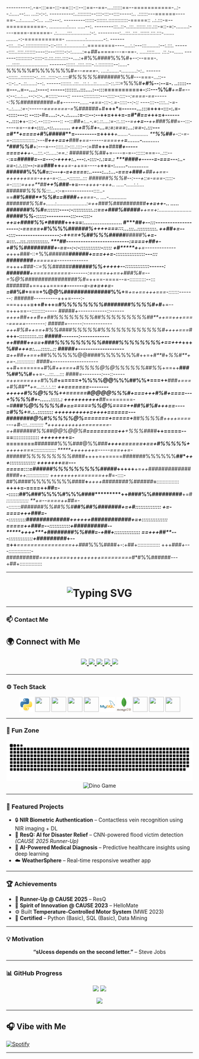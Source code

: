 <!-- ASCII ART -->
----------:.-=-:::==-:::-==:::-::--::==--==-....::::::==--===========-..:--.:.....--:...  ...::-:-:.
----------:..:::::::::--::::-:::--::::-----:.. .::::::---======----==-...:........:-:...  ...::---:.
---------::::::-:::::::.:::::::::::::-=====::  ..:.:::-=--===========-. ............:..... .....--:.
--------:::..::-..:::..::::::.:::.:::-=::-=:-........:----====-======-  .:.......:::............:-:.
---------:...:::..:::..::::::.:::.:::-.......  ........-:-===========-  .............:...........-:.
-------:::...::-:.:::::::::::::::-::-::::..:...........:..========----....:.:---:::........:--:.:::.
------::::..::::.:::::::----::---::::::-:-:.......:=+*##*+====---=-==-. .....:::::.... .::.:--......
-------:::::::::::-:::::-::.:::.::::.::::--....:+#%%####%%%#+--:--===-. ....:::::...................
-------::::::..::::.::::-.:.::::::::::--:.....-%%%%%#%%%%%%%#*=--====-. ....:.......-..........:-:..
-------::::::..:::::::::-:..:::..:::::-::.::::#%%%%%######*#%%#---===-...::---::-:..-..::......:--:.
------:::::::..:::...::.:...::......::-::.:::=%%%#*********+#%*--:--=-. ..:::::--=---..=--....:----:
------:::::::..:::....:--:::==========+-:::---%%#**********+=#=---:--:...:....--:-::-..=::::::----::
-----:::::::::::---:::::--::::--:====-==------:%%##########*=#+-------......-+==-:::-:.=-:::::--:-::
----:::--::::..:-=--..:.....:=-:------=======-=*%######+#**+++*=------...:::=+++-:::-:.=--:::::---::
--:::-**#**=....:-.-..:.....:=-::--:--++=+++=-=*#****#*==+*++=+-------..::::+**+-:::-:.--:::::----::
--:::*##****+:...-.=:.::....:=-::.:::--=+**+=--***++*###%##*=--:::-----==--=***+-::::..-::..........
+++**#%#****+-...=:=:===:...:==-:.:::---=#**+====+*#%#####**=---------=++++****+.......-............
*****%%##***+-::-=-=-:::::::::::::::.:---*#**+++==+***###*+==------====++******=.......-..........  
*##**#%%#***+:---=---:::::.::-:::.::::--:=##**+++**###******#+-----====++****+*-...:::.-::.....:==.:
######%%##*+=----=-=--::::::===--..:::---:**==*###*#********#*=--=---:-++****++:..---:.-::::-:.:==.:
*****####**+-----=-===---:..-==-:.:.:::--:-==*###******++***++=-+*+==----+**++=-:......-............
######%%%#*=::---+-=+====:..----:...:...-===+*###***+##****++==-++++++===-+*++-=-::....-:::::::..:::
######%%%#*--:---+::=-===-:::::-=-::::::=+++**##****++%###*-+=---****+*+++-+++..  .....-.....:.:....
######%%%%*:::...-:-=------------::::..-==****##*%###**%%#==####****+***+===*-..   ....-............
#######%%#+......:....................:=++**###%*##***###**#####*******++*=++-..     .....          
#######%%#=:::::::----:-:::::::::::.::==+***###%####**********#*******+**+==+:......................
**#####%%*-::::::----------:::---::::-++=+*####%%*###***********#***#***+++==:......................
**#****##+--:::--------------------:-=====+*#%%%%####***********##**%*++++===:::...:::..:::::::::::.
****++##+=---::::------------------:-++==+*%##%%%#####*********#####%****+=-=:::...:::.::::::::::::.
*****##**--------------------------:====+*##+-+#%%#####********##**##***+-==--:-:-::::::::::::-:::::
***+***#********+****+=-------------+*+++###-::+%%######*******######+===++=-:::::::::::::::::---:::
########******+======-------------=*++++*###-::=%%######*****######%%***+++++--::::::::::::::------:
#######**+===========-------:=====++==+###%#=--=%@%################%#*=++==-====--=-:::::::::::--:::
#######+==+++====***+-------=-=+=++=-=*##%#+===+%@@%##############%%+=***+=+==+++===-:::::::-------:
######*----------+++=----:-===++++**=++*#*+++=*#%%%%%%%%########%%%%#+*#**+=--=+++==--:::::::::-----
#####*+------------::------++++***##+++*#**++**##%%%%%%%%##%%%%%%%%%##****++==+*++===-=====--------:
#####*=------:------------+++**#%#**++==+#%%####%%%%%#*%%%%%%%%%%%%#+++***+===*#**+++-::::::::::.:::
#####*-------:------------++****####*++==+###%%%%%%%%%#####%%%%%%%%*+==+++*+++%##*+++=:....:::::..::
#####+-------------------=******++*##*++==+*##%%%%%%@@####%%%%%%%#++=+*#**#*+*%%#**++=-.::::::::::::
####*=-------------------++#+======+#%#*++===+#%%%%@%@%%%%%%##%%*+==++**###%##%%#**++=-...:::....:::
####*=--------:---::-----=++====+++*#%%#**+=====+%%%%@@%%%##%%*===++**###*+===+#%##**+=...::.:.:.:::
*********++=======--------*++*+++**#%%@%%%*++======#@@@@%%%#+===+++*#%#+====---+%%%%#+-......:::::.:
++++++++++***##*========-=#**###*****%@%%%%%#+=======%%@%*====++*##%#%#+++==----=#%%*+=.:..:::::::::
++++++++++=+++*+======---*#*#######@%#*%%%%%@%*=======+=====+**##%%%%#*++++====---+#*-:::..:::::::::
*+**++++++*+++*========-=+#######%%##@@%@@%#****=========++***+*%%%####***++=====--==:::::::::::::::
***+++**++++*+=-========**#######%%%###@%%###***++++======+==+#%%%%%+****+****++++===:::::::::::::::
*****+++++++=-----===+*+=-*######%%%%%%%%%##*#*#*++++=+=====#######%%%%%%**##****++*+:::::::::::::::
***+++++++==---====***=:::=######%%%%%%%%%##*###*+++++**+=*++########*#########***++*:::::::::::::::
++++++++=======++*#*=-::::-##%####%%%%%%%%####****+******++*++*######*##%######***=**:::::::::::::::
**++++=-====++*##*=--::::::##%###%%%%#%%%####*************++****####%%#########**+=#*:::::::::::::::
**+=--====++*##*=--::::::::#######%%##%%#*************************##%##%#######*+=+#*:::::::::::::::
+=-====+++###*=--::::::::::*############*#******+****+**+**++**+**############**+=**+:::::::::::::::
=====++*###*=--::::::::::::+##########--*****++*++********+*****####*####%%###*=-+##+:::::::::::::::
==+++*##**---::::::::::::::+#########*+--=++****================++*#*##%%%####+-:+##+:::::::::::::::
+++###*+---:::::::::::::::-*##########*===+++===+++++++++=========*#*#%%######---+##+:::::::::::::::

---

<!-- Typing animation -->
<h1 align="center">
  <img src="https://readme-typing-svg.herokuapp.com?size=30&color=00FF99&lines=Hey+👋+I'm+Chanchala+Sai+Gowtham;Aspiring+Data+Scientist+%7C+AI+Engineer;Final+Year+CSE+@+CMR+University;Building+Cool+Things+With+Code" alt="Typing SVG" />
</h1>

---

### 📫 Contact Me
## 🌍 Connect with Me <p align="center"> <a href="www.linkedin.com/in/chanchala-sai-gowtham-a06314322"> <img src="https://img.shields.io/badge/LinkedIn-0077B5?style=for-the-badge&logo=linkedin&logoColor=white"/> </a> <a href="https://github.com/Gowtham-071"> <img src="https://img.shields.io/badge/GitHub-171515?style=for-the-badge&logo=github&logoColor=white"/> </a> <a href="https://leetcode.com/u/saigowtham712/"> <img src="https://img.shields.io/badge/LeetCode-FFA116?style=for-the-badge&logo=LeetCode&logoColor=white"/> </a> <a href="https://www.hackerrank.com/profile/saigowtham712"> <img src="https://img.shields.io/badge/HackerRank-2EC866?style=for-the-badge&logo=HackerRank&logoColor=white"/> </a> <a href="https://www.geeksforgeeks.org/user/saigowt40y1/"> <img src="https://img.shields.io/badge/GeeksforGeeks-2F8D46?style=for-the-badge&logo=geeksforgeeks&logoColor=white"/> </a> </p>

---

### ⚙️ Tech Stack
<p align="center"> 
  <a href="https://www.python.org"><img src="https://raw.githubusercontent.com/devicons/devicon/master/icons/python/python-original.svg" width="40" height="40"/></a> 
  <a href="https://numpy.org/"><img src="https://upload.wikimedia.org/wikipedia/commons/3/31/NumPy_logo_2020.svg" width="40" height="40"/></a> 
  <a href="https://pandas.pydata.org/"><img src="https://pandas.pydata.org/static/img/pandas_secondary_white.svg" width="40" height="40"/></a>
  <a href="https://scikit-learn.org/"><img src="https://upload.wikimedia.org/wikipedia/commons/0/05/Scikit_learn_logo_small.svg" width="40" height="40"/></a> 
  <a href="https://matplotlib.org/"><img src="https://matplotlib.org/stable/_static/logo2_compressed.svg" width="40" height="40"/></a> 
  <a href="https://www.mysql.com/"><img src="https://raw.githubusercontent.com/devicons/devicon/master/icons/mysql/mysql-original-wordmark.svg" width="40" height="40"/></a> 
  <a href="https://www.mongodb.com/"><img src="https://raw.githubusercontent.com/devicons/devicon/master/icons/mongodb/mongodb-original-wordmark.svg" width="40" height="40"/></a> 
  <a href="https://git-scm.com/"><img src="https://www.vectorlogo.zone/logos/git-scm/git-scm-icon.svg" width="40" height="40"/></a> 
  <a href="https://jupyter.org/"><img src="https://upload.wikimedia.org/wikipedia/commons/3/38/Jupyter_logo.svg" width="40" height="40"/></a>
  <a href="https://code.visualstudio.com/"><img src="https://skillicons.dev/icons?i=vscode" width="40" height="40"/></a>
</p>

---

### 🦖 Fun Zone  
<p align="center">
  <img src="https://raw.githubusercontent.com/Platane/snk/output/github-contribution-grid-snake.svg" alt="snake animation"/>
  <br>
  <img src="https://i.imgur.com/o7dF5GU.gif" width="400" alt="Dino Game"/>
</p>

---

### 🚀 Featured Projects
- 🔒 **NIR Biometric Authentication** – Contactless vein recognition using NIR imaging + DL  
- 🌊 **ResQ: AI for Disaster Relief** – CNN-powered flood victim detection *(CAUSE 2025 Runner-Up)*  
- 🏥 **AI-Powered Medical Diagnosis** – Predictive healthcare insights using deep learning  
- ☁️ **WeatherSphere** – Real-time responsive weather app  

---

### 🏆 Achievements
- 🥈 **Runner-Up @ CAUSE 2025** – ResQ  
- 🏅 **Spirit of Innovation @ CAUSE 2023** – HelloMate  
- ⚙️ Built **Temperature-Controlled Motor System** (MWE 2023)  
- 📜 **Certified** – Python (Basic), SQL (Basic), Data Mining  

---

### 💡 Motivation  
<p align="center">
  <b>“sUcess depends on the second letter.”</b> – Steve Jobs  
</p>

---

### 📊 GitHub Progress  
<p align="center">
  <img src="https://github-readme-stats.vercel.app/api?username=Gowtham-071&show_icons=true&theme=tokyonight" height="160" />
  <img src="https://github-readme-streak-stats.herokuapp.com/?user=Gowtham-071&theme=tokyonight" height="160" />
</p>

<p align="center">
  <img src="https://github-readme-stats.vercel.app/api/top-langs/?username=Gowtham-071&layout=compact&theme=tokyonight" height="160"/>
</p>


---

## 🎧 Vibe with Me  
[![Spotify](https://novatorem.vercel.app/api/spotify)](https://open.spotify.com/)  

---
